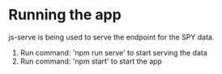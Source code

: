 # Running the app

js-serve is being used to serve the endpoint for the SPY data.
1. Run command: 'npm run serve' to start serving the data
2. Run command: 'npm start' to start the app





